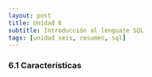 ```yaml
---
layout: post
title: Unidad 6
subtitle: Introducción al lenguaje SQL
tags: [unidad seis, resumen, sql]
---
```


### 6.1 Características

<p style="text-align: justify;">
